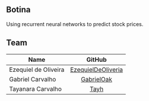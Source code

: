 ## Botina 

Using recurrent neural networks to predict stock prices. 

## Team 

| Name | GitHub |
|------|:----:|
| Ezequiel de Oliveira |  [EzequielDeOliveria](github.com/EzequielDeOliveira) |
| Gabriel Carvalho |    [GabrielOak](github.com/GabrielOak)  |
| Tayanara Carvalho | [Tayh](github.com/tayh)|



